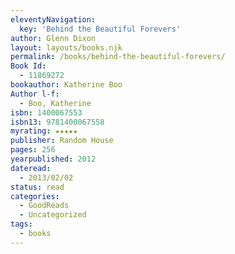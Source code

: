 ```yaml
---
eleventyNavigation:
  key: 'Behind the Beautiful Forevers'
author: Glenn Dixon
layout: layouts/books.njk
permalink: /books/behind-the-beautiful-forevers/
Book Id:
  - 11869272
bookauthor: Katherine Boo
Author l-f:
  - Boo, Katherine
isbn: 1400067553
isbn13: 9781400067558
myrating: ★★★★★
publisher: Random House
pages: 256
yearpublished: 2012
dateread:
  - 2013/02/02
status: read
categories:
  - GoodReads
  - Uncategorized
tags:
  - books
---
```

